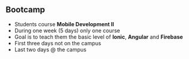 Bootcamp
--------

- Students course **Mobile Development II**
- During one week (5 days) only one course
- Goal is to teach them the basic level of **Ionic**, **Angular** and **Firebase**
- First three days not on the campus
- Last two days @ the campus